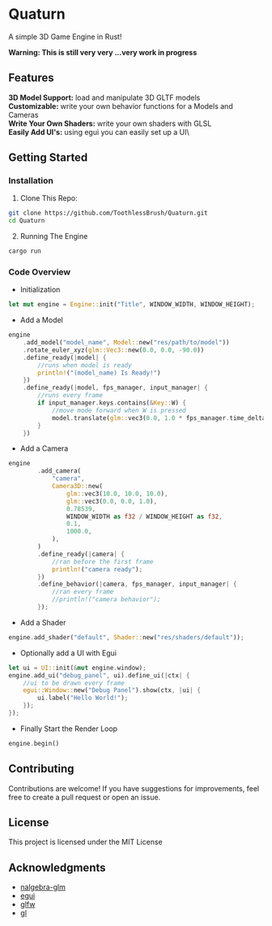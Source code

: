 # Quaturn

A simple 3D Game Engine in Rust!

**Warning: This is still very very ...very work in progress**

## Features

**3D Model Support:** load and manipulate 3D GLTF models\
**Customizable:** write your own behavior functions for a Models and Cameras\
**Write Your Own Shaders:** write your own shaders with GLSL\
**Easily Add UI's:** using egui you can easily set up a UI\

## Getting Started

### Installation

1. Clone This Repo:

```bash
git clone https://github.com/ToothlessBrush/Quaturn.git
cd Quaturn
```

2. Running The Engine

```bash
cargo run
```

### Code Overview

-   Initialization

```rust
let mut engine = Engine::init("Title", WINDOW_WIDTH, WINDOW_HEIGHT);
```

-   Add a Model

```rust
engine
    .add_model("model_name", Model::new("res/path/to/model"))
    .rotate_euler_xyz(glm::Vec3::new(0.0, 0.0, -90.0))
    .define_ready(|model| {
        //runs when model is ready
        println!("(model_name) Is Ready!")
    })
    .define_ready(|model, fps_manager, input_manager| {
        //runs every frame
        if input_manager.keys.contains(&Key::W) {
            //move mode forward when W is pressed
            model.translate(glm::vec3(0.0, 1.0 * fps_manager.time_delta.as_sec_f32()));
        }
    })
```

-   Add a Camera

```rust
engine
        .add_camera(
            "camera",
            Camera3D::new(
                glm::vec3(10.0, 10.0, 10.0),
                glm::vec3(0.0, 0.0, 1.0),
                0.78539,
                WINDOW_WIDTH as f32 / WINDOW_HEIGHT as f32,
                0.1,
                1000.0,
            ),
        )
        .define_ready(|camera| {
            //ran before the first frame
            println!("camera ready");
        })
        .define_behavior(|camera, fps_manager, input_manager| {
            //ran every frame
            //println!("camera behavior");
        });
```

-   Add a Shader

```rust
engine.add_shader("default", Shader::new("res/shaders/default"));
```

-   Optionally add a UI with Egui

```rust
let ui = UI::init(&mut engine.window);
engine.add_ui("debug_panel", ui).define_ui(|ctx| {
    //ui to be drawn every frame
    egui::Window::new("Debug Panel").show(ctx, |ui| {
        ui.label("Hello World!");
    });
});
```

-   Finally Start the Render Loop

```rust
engine.begin()
```

## Contributing

Contributions are welcome! If you have suggestions for improvements, feel free to create a pull request or open an issue.

## License

This project is licensed under the MIT License

## Acknowledgments

-   [nalgebra-glm](https://crates.io/crates/nalgebra-glm)
-   [egui](https://crates.io/crates/egui)
-   [glfw](https://crates.io/crates/glfw)
-   [gl](https://crates.io/crates/gl)
